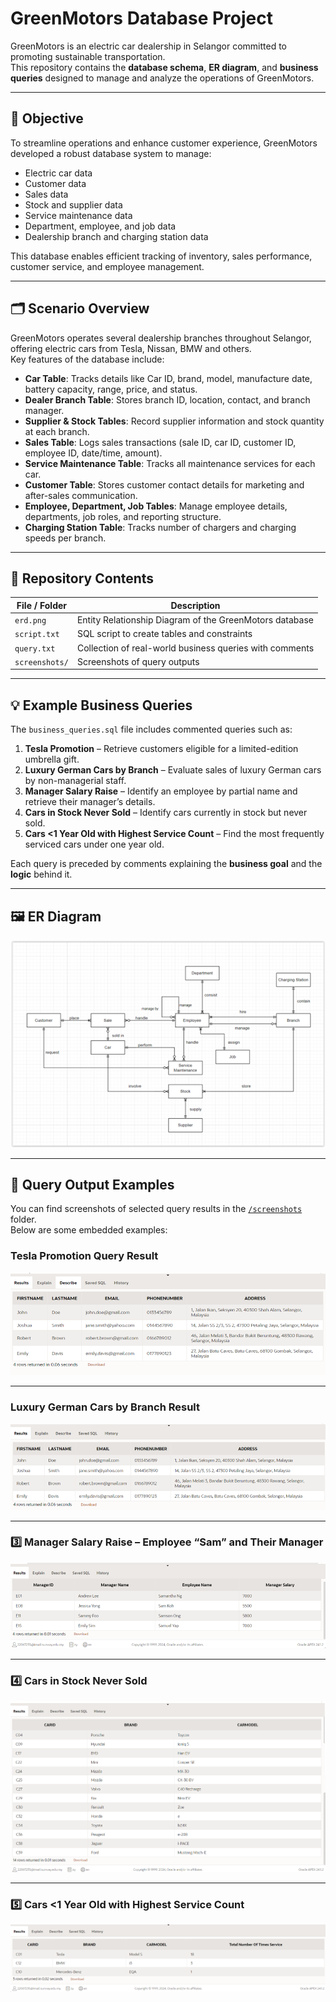 # GreenMotors Database Project

GreenMotors is an electric car dealership in Selangor committed to promoting sustainable transportation.  
This repository contains the **database schema**, **ER diagram**, and **business queries** designed to manage and analyze the operations of GreenMotors.

---

## 🚀 Objective

To streamline operations and enhance customer experience, GreenMotors developed a robust database system to manage:

- Electric car data  
- Customer data  
- Sales data  
- Stock and supplier data  
- Service maintenance data  
- Department, employee, and job data  
- Dealership branch and charging station data  

This database enables efficient tracking of inventory, sales performance, customer service, and employee management.

---

## 🗂️ Scenario Overview

GreenMotors operates several dealership branches throughout Selangor, offering electric cars from Tesla, Nissan, BMW and others.  
Key features of the database include:

- **Car Table**: Tracks details like Car ID, brand, model, manufacture date, battery capacity, range, price, and status.
- **Dealer Branch Table**: Stores branch ID, location, contact, and branch manager.
- **Supplier & Stock Tables**: Record supplier information and stock quantity at each branch.
- **Sales Table**: Logs sales transactions (sale ID, car ID, customer ID, employee ID, date/time, amount).
- **Service Maintenance Table**: Tracks all maintenance services for each car.
- **Customer Table**: Stores customer contact details for marketing and after-sales communication.
- **Employee, Department, Job Tables**: Manage employee details, departments, job roles, and reporting structure.
- **Charging Station Table**: Tracks number of chargers and charging speeds per branch.

---

## 📂 Repository Contents

| File / Folder             | Description |
|---------------------------|-------------|
| `erd.png`                 | Entity Relationship Diagram of the GreenMotors database |
| `script.txt`              | SQL script to create tables and constraints |
| `query.txt`               | Collection of real-world business queries with comments |
| `screenshots/`            | Screenshots of query outputs |

---

## 💡 Example Business Queries

The `business_queries.sql` file includes commented queries such as:

1. **Tesla Promotion** – Retrieve customers eligible for a limited-edition umbrella gift.
2. **Luxury German Cars by Branch** – Evaluate sales of luxury German cars by non-managerial staff.
3. **Manager Salary Raise** – Identify an employee by partial name and retrieve their manager’s details.
4. **Cars in Stock Never Sold** – Identify cars currently in stock but never sold.
5. **Cars <1 Year Old with Highest Service Count** – Find the most frequently serviced cars under one year old.

Each query is preceded by comments explaining the **business goal** and the **logic** behind it.

---

## 🖼️ ER Diagram

![Entity Relationship Diagram](erd.png)

---

## 📸 Query Output Examples

You can find screenshots of selected query results in the [`/screenshots`](screenshots) folder.  
Below are some embedded examples:

### Tesla Promotion Query Result  
![Tesla Promotion Query Result](screenshots/tesla-promotion.png)

---

### Luxury German Cars by Branch Result  
![Luxury German Cars Result](screenshots/luxury-sales-result.png)

---

### 3️⃣ Manager Salary Raise – Employee “Sam” and Their Manager  

![Manager Salary Raise](screenshots/manager-salary-raise.png)

---

### 4️⃣ Cars in Stock Never Sold  

![Cars in Stock Never Sold](screenshots/cars-never-sold.png)

---

### 5️⃣ Cars <1 Year Old with Highest Service Count  

![Cars <1 Year Old Highest Service](screenshots/most-serviced.png)

